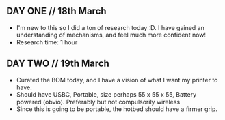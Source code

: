 ## DAY ONE // 18th March
- I'm new to this so I did a ton of research today :D. I have gained an understanding of mechanisms, and feel much more confident now!
- Research time: 1 hour

## DAY TWO // 19th March
- Curated the BOM today, and I have a vision of what I want my printer to have:
- Should have USBC, Portable, size perhaps 55 x 55 x 55, Battery powered (obvio). Preferably but not compulsorily wireless
- Since this is going to be portable, the hotbed should have a firmer grip.
